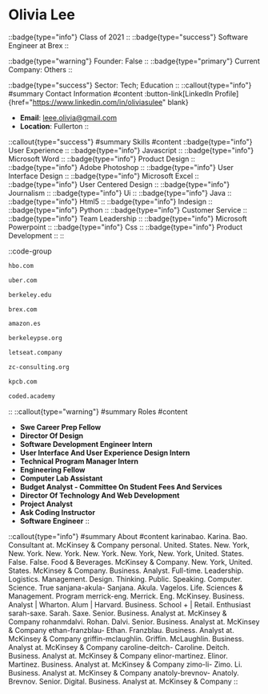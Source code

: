 # Olivia Lee
::badge{type="info"}
Class of 2021
::
::badge{type="success"}
Software Engineer at Brex
::

::badge{type="warning"}
Founder: False
::
::badge{type="primary"}
Current Company: Others
::

::badge{type="success"}
Sector: Tech; Education
::
::callout{type="info"}
#summary
Contact Information
#content
:button-link[LinkedIn Profile]{href="https://www.linkedin.com/in/oliviasulee" blank}
- **Email**: leee.olivia@gmail.com
- **Location**: Fullerton
::

::callout{type="success"}
#summary
Skills
#content
::badge{type="info"}
User Experience
::
::badge{type="info"}
Javascript
::
::badge{type="info"}
Microsoft Word
::
::badge{type="info"}
Product Design
::
::badge{type="info"}
Adobe Photoshop
::
::badge{type="info"}
User Interface Design
::
::badge{type="info"}
Microsoft Excel
::
::badge{type="info"}
User Centered Design
::
::badge{type="info"}
Journalism
::
::badge{type="info"}
Ui
::
::badge{type="info"}
Java
::
::badge{type="info"}
Html5
::
::badge{type="info"}
Indesign
::
::badge{type="info"}
Python
::
::badge{type="info"}
Customer Service
::
::badge{type="info"}
Team Leadership
::
::badge{type="info"}
Microsoft Powerpoint
::
::badge{type="info"}
Css
::
::badge{type="info"}
Product Development
::
::

::code-group
```bash [HBO]
hbo.com
```
```bash [Uber]
uber.com
```
```bash [UC Berkeley]
berkeley.edu
```
```bash [Brex]
brex.com
```
```bash [Amazon.com]
amazon.es
```
```bash [Pi Sigma Epsilon]
berkeleypse.org
```
```bash [Let's Eat!]
letseat.company
```
```bash [ZC Consulting]
zc-consulting.org
```
```bash [Kleiner Perkins Caufield & Byers]
kpcb.com
```
```bash [Cod.Ed Education Corp]
coded.academy
```
::
::callout{type="warning"}
#summary
Roles
#content
- **Swe Career Prep Fellow**
- **Director Of Design**
- **Software Development Engineer Intern**
- **User Interface And User Experience Design Intern**
- **Technical Program Manager Intern**
- **Engineering Fellow**
- **Computer Lab Assistant**
- **Budget Analyst - Committee On Student Fees And Services**
- **Director Of Technology And Web Development**
- **Project Analyst**
- **Ask Coding Instructor**
- **Software Engineer**
::

::callout{type="info"}
#summary
About
#content
karinabao. Karina. Bao. Consultant at. McKinsey & Company personal. United. States. New. York, New. York. New. York. New. York. New. York, New. York, United. States. False. False. Food & Beverages. McKinsey & Company. New. York, United. States. McKinsey & Company. Business. Analyst. Full-time. Leadership. Logistics. Management. Design. Thinking. Public. Speaking. Computer. Science. True sanjana-akula- Sanjana. Akula. Vagelos. Life. Sciences & Management. Program merrick-eng. Merrick. Eng. McKinsey. Business. Analyst | Wharton. Alum | Harvard. Business. School + | Retail. Enthusiast sarah-saxe. Sarah. Saxe. Senior. Business. Analyst at. McKinsey & Company rohanmdalvi. Rohan. Dalvi. Senior. Business. Analyst at. McKinsey & Company ethan-franzblau- Ethan. Franzblau. Business. Analyst at. McKinsey & Company griffin-mclaughlin. Griffin. McLaughlin. Business. Analyst at. McKinsey & Company caroline-deitch- Caroline. Deitch. Business. Analyst at. McKinsey & Company elinor-martinez. Elinor. Martinez. Business. Analyst at. McKinsey & Company zimo-li- Zimo. Li. Business. Analyst at. McKinsey & Company anatoly-brevnov- Anatoly. Brevnov. Senior. Digital. Business. Analyst at. McKinsey & Company
::

